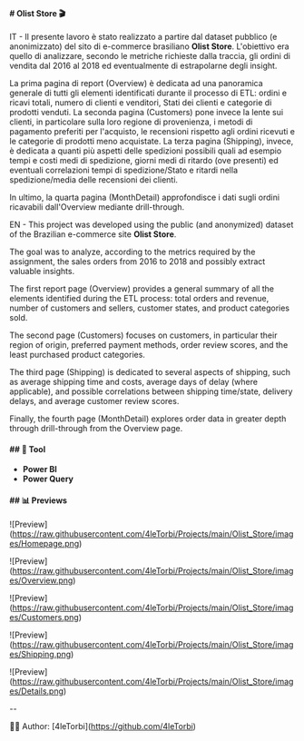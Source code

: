#### \# Olist Store 🎬



IT - Il presente lavoro è stato realizzato a partire dal dataset pubblico (e anonimizzato) del sito di e-commerce brasiliano **Olist Store**. L'obiettivo era quello di analizzare, secondo le metriche richieste dalla traccia, gli ordini di vendita dal 2016 al 2018 ed eventualmente di estrapolarne degli insight.

La prima pagina di report (Overview) è dedicata ad una panoramica generale di tutti gli elementi identificati durante il processo di ETL: ordini e ricavi totali, numero di clienti e venditori, Stati dei clienti e categorie di prodotti venduti. La seconda pagina (Customers) pone invece la lente sui clienti, in particolare sulla loro regione di provenienza, i metodi di pagamento preferiti per l'acquisto, le recensioni rispetto agli ordini ricevuti e le categorie di prodotti meno acquistate. La terza pagina (Shipping), invece, è dedicata a quanti più aspetti delle spedizioni possibili quali ad esempio tempi e costi medi di spedizione, giorni medi di ritardo (ove presenti) ed eventuali correlazioni tempi di spedizione/Stato e ritardi nella spedizione/media delle recensioni dei clienti.

In ultimo, la quarta pagina (MonthDetail) approfondisce i dati sugli ordini ricavabili dall'Overview mediante drill-through.



EN - This project was developed using the public (and anonymized) dataset of the Brazilian e-commerce site **Olist Store**.

The goal was to analyze, according to the metrics required by the assignment, the sales orders from 2016 to 2018 and possibly extract valuable insights.



The first report page (Overview) provides a general summary of all the elements identified during the ETL process: total orders and revenue, number of customers and sellers, customer states, and product categories sold.



The second page (Customers) focuses on customers, in particular their region of origin, preferred payment methods, order review scores, and the least purchased product categories.



The third page (Shipping) is dedicated to several aspects of shipping, such as average shipping time and costs, average days of delay (where applicable), and possible correlations between shipping time/state, delivery delays, and average customer review scores.



Finally, the fourth page (MonthDetail) explores order data in greater depth through drill-through from the Overview page.



#### \##  🔧 Tool



* **Power BI**
* **Power Query**



#### \## 📊 Previews



!\[Preview](https://raw.githubusercontent.com/4leTorbi/Projects/main/Olist_Store/images/Homepage.png)





!\[Preview](https://raw.githubusercontent.com/4leTorbi/Projects/main/Olist_Store/images/Overview.png)





!\[Preview](https://raw.githubusercontent.com/4leTorbi/Projects/main/Olist_Store/images/Customers.png)





!\[Preview](https://raw.githubusercontent.com/4leTorbi/Projects/main/Olist_Store/images/Shipping.png)





!\[Preview](https://raw.githubusercontent.com/4leTorbi/Projects/main/Olist_Store/images/Details.png)





--



👨‍💻 Author: \[4leTorbi](https://github.com/4leTorbi)

